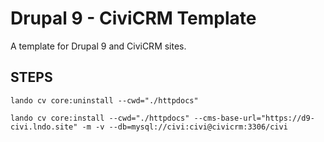 Drupal 9 - CiviCRM Template
=======================

A template for Drupal 9 and CiviCRM sites.

STEPS
-----

`lando cv core:uninstall --cwd="./httpdocs"`

`lando cv core:install --cwd="./httpdocs" --cms-base-url="https://d9-civi.lndo.site" -m -v --db=mysql://civi:civi@civicrm:3306/civi`
